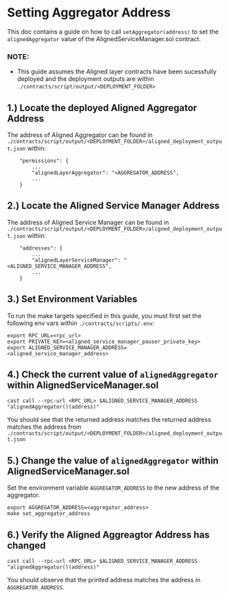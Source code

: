 # Setting Aggregator Address
This doc contains a guide on how to call `setAggregator(address)` to set the `alignedAggregator` value of the AlignedServiceManager.sol contract. 

### NOTE:
- This guide assumes the Aligned layer contracts have been sucessfully deployed and the deployment outputs are within `./contracts/script/output/<DEPLOYMENT_FOLDER>`

## 1.) Locate the deployed Aligned Aggregator Address

The address of Aligned Aggregator can be found in `./contracts/script/output/<DEPLOYMENT_FOLDER>/aligned_deployment_output.json` within:
```
    "permissions": {
        ...
        "alignedLayerAggregator": "<AGGREGATOR_ADDRESS",
        ...
    }
```

## 2.) Locate the Aligned Service Manager Address

The address of Aligned Service Manager can be found in `./contracts/script/output/<DEPLOYMENT_FOLDER>/aligned_deployment_output.json` within:
```
    "addresses": {
        ...
        "alignedLayerServiceManager": "<ALIGNED_SERVICE_MANAGER_ADDRESS",
        ...
    }
```

## 3.) Set Environment Variables

To run the make targets specified in this guide, you must first set the following env vars within `./contracts/scripts/.env`:
```
export RPC_URL=<rpc_url>
export PRIVATE_KEY=<aligned_service_manager_pauser_private_key>
export ALIGNED_SERVICE_MANAGER_ADDRESS=<aligned_service_manager_address>
```

## 4.) Check the current value of `alignedAggregator` within AlignedServiceManager.sol

```
cast call --rpc-url <RPC_URL> $ALIGNED_SERVICE_MANAGER_ADDRESS "alignedAggregator()(address)"
```

You should see that the returned address matches the returned address matches the address from `./contracts/script/output/<DEPLOYMENT_FOLDER>/aligned_deployment_output.json` 

## 5.) Change the value of `alignedAggregator` within AlignedServiceManager.sol

Set the environment variable `AGGREGATOR_ADDRESS` to the new address of the aggregator.
```
export AGGREGATOR_ADDRESS=<aggregator_address>
make set_aggregator_address
```

## 6.) Verify the Aligned Aggreagtor Address has changed
```
cast call --rpc-url <RPC_URL> $ALIGNED_SERVICE_MANAGER_ADDRESS "alignedAggregator()(address)" 
```

You should observe that the printed address matches the address in `AGGREGATOR_ADDRESS`.